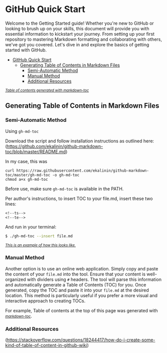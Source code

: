 # GitHub Quick Start 

Welcome to the Getting Started guide! Whether you're new to GitHub or looking to brush up on your skills, this document will provide you with essential information to kickstart your journey. From setting up your first repository to mastering Markdown formatting and collaborating with others, we've got you covered. Let's dive in and explore the basics of getting started with GitHub.


- [GitHub Quick Start](#github-quick-start)
  * [Generating Table of Contents in Markdown Files](#generating-table-of-contents-in-markdown-files)
    + [Semi-Automatic Method](#semi-automatic-method)
    + [Manual Method](#manual-method)
    + [Additional Resources](#additional-resources)

<small><i><a href='http://ecotrust-canada.github.io/markdown-toc/'>Table of contents generated with markdown-toc</a></i></small>


## Generating Table of Contents in Markdown Files

### Semi-Automatic Method

Using `gh-md-toc`

Download the script and follow installation instructions as outlined here:
(https://github.com/ekalinin/github-markdown-toc/blob/master/README.md)

In my case, this was

```
curl https://raw.githubusercontent.com/ekalinin/github-markdown-toc/master/gh-md-toc -o gh-md-toc
chmod a+x gh-md-toc
```

Before use, make sure `gh-md-toc` is available in the PATH.

Per author's instructions, to insert TOC to your file.md, insert these two lines:

```
<!--ts-->
<!--te-->
```

And run in your terminal:

```bash
$ ./gh-md-toc --insert file.md
```

<small><i><a href='https://github.com/kmt555/OmicsResponseHub/blob/main/bulk_RNAseq/datasets.md'> This is an example of how this looks like.</a></i></small>

### Manual Method

Another option is to use an online web application. Simply copy and paste the content of your `file.md` into the tool. Ensure that your content is well-organized with dividers using `#` headers. The tool will parse this information and automatically generate a Table of Contents (TOC) for you. Once generated, copy the TOC and paste it into your `file.md` at the desired location. This method is particularly useful if you prefer a more visual and interactive approach to creating TOCs.

For example, Table of contents at the top of this page was generated with<small><i><a href='http://ecotrust-canada.github.io/markdown-toc/'> markdown-toc</a></i></small>.

### Additional Resources

(https://stackoverflow.com/questions/18244417/how-do-i-create-some-kind-of-table-of-content-in-github-wiki)